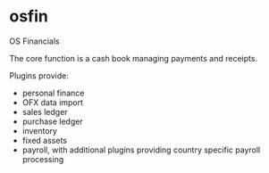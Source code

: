 # osfin
OS Financials

The core function is a cash book managing payments and receipts.

Plugins provide:
- personal finance
- OFX data import
- sales ledger
- purchase ledger
- inventory
- fixed assets
- payroll, with additional plugins providing country specific payroll processing
